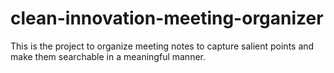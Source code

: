 # clean-innovation-meeting-organizer
This is the project to organize meeting notes to capture salient points and make them searchable in a meaningful manner. 

